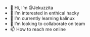 - 👋 Hi, I’m @Jekuzzita
- 👀 I’m interested in enthical hacky
- 🌱 I’m currently learning kalinux
- 💞️ I’m looking to collaborate on team
- 📫 How to reach me online

<!---
Jekuzzita/Jekuzzita is a ✨ special ✨ repository because its `README.md` (this file) appears on your GitHub profile.
You can click the Preview link to take a look at your changes.
--->

